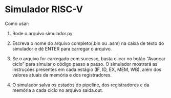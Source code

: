 # Simulador RISC-V

Como usar:

1. Rode o arquivo simulador.py

2. Escreva o nome do arquivo completo(.bin ou .asm) na caixa de texto do simulador e dê ENTER para carregar o arquivo.

3. Se o arquivo for carregado com sucesso, basta clicar no botão “Avançar ciclo” para simular o código passo a passo. O simulador mostrará as instruções presentes em cada estágio (IF, ID, EX, MEM, WB), além dos valores atuais da memória e dos registradores.

4. O simulador salva os estados do pipeline, dos registradores e da memória a cada ciclo no arquivo saida.out.
